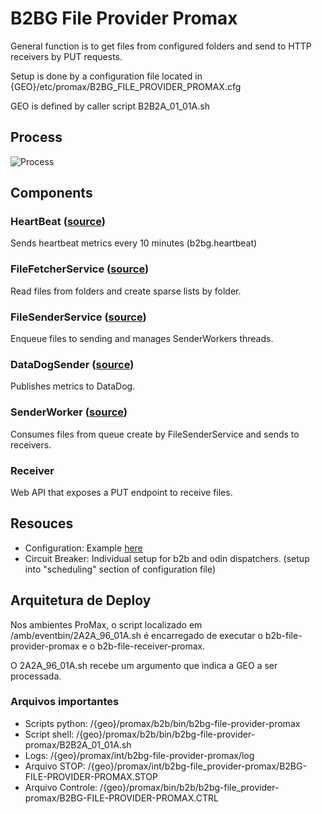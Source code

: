 # B2BG File Provider Promax

General function is to get files from configured folders and send to HTTP receivers by PUT requests.

Setup is done by a configuration file located in {GEO}/etc/promax/B2BG_FILE_PROVIDER_PROMAX.cfg

GEO is defined by caller script B2B2A_01_01A.sh

## Process

![Process](docs/Process.png)

## Components

### HeartBeat ([source](src/heartbeat_sender.py))

Sends heartbeat metrics every 10 minutes (b2bg.heartbeat)

### FileFetcherService ([source](src/file_fetcher_service.py))

Read files from folders and create sparse lists by folder.

### FileSenderService ([source](src/file_sender_service.py))

Enqueue files to sending and manages SenderWorkers threads.

### DataDogSender ([source](src/dd_sender.py))

Publishes metrics to DataDog.

### SenderWorker ([source](src/sender_worker.py))

Consumes files from queue create by FileSenderService and sends to receivers.

### Receiver

Web API that exposes a PUT endpoint to receive files.

## Resouces

* Configuration: Example [here](docs/b2b-file-provider-promax.cfg)
* Circuit Breaker: Individual setup for b2b and odin dispatchers. (setup into "scheduling" section of configuration file)


## Arquitetura de Deploy

Nos ambientes ProMax, o script localizado em /amb/eventbin/2A2A_96_01A.sh é encarregado de executar o b2b-file-provider-promax e o b2b-file-receiver-promax. 

O 2A2A_96_01A.sh recebe um argumento que indica a GEO a ser processada.

### Arquivos importantes

* Scripts python: /{geo}/promax/b2b/bin/b2bg-file-provider-promax
* Script shell: /{geo}/promax/b2b/bin/b2bg-file-provider-promax/B2B2A_01_01A.sh
* Logs: /{geo}/promax/int/b2bg-file-provider-promax/log
* Arquivo STOP: /{geo}/promax/int/b2bg-file_provider-promax/B2BG-FILE-PROVIDER-PROMAX.STOP
* Arquivo Controle: /{geo}/promax/bin/b2b/b2bg-file_provider-promax/B2BG-FILE-PROVIDER-PROMAX.CTRL